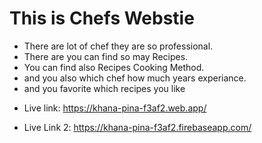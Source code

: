 # This is Chefs Webstie

- There are lot of chef they are so professional.
- There are you can find so may Recipes.
- You can find also Recipes Cooking Method.
- and you also which chef how much years experiance.
- and you favorite which recipes you like

* Live link: https://khana-pina-f3af2.web.app/

* Live Link 2: https://khana-pina-f3af2.firebaseapp.com/